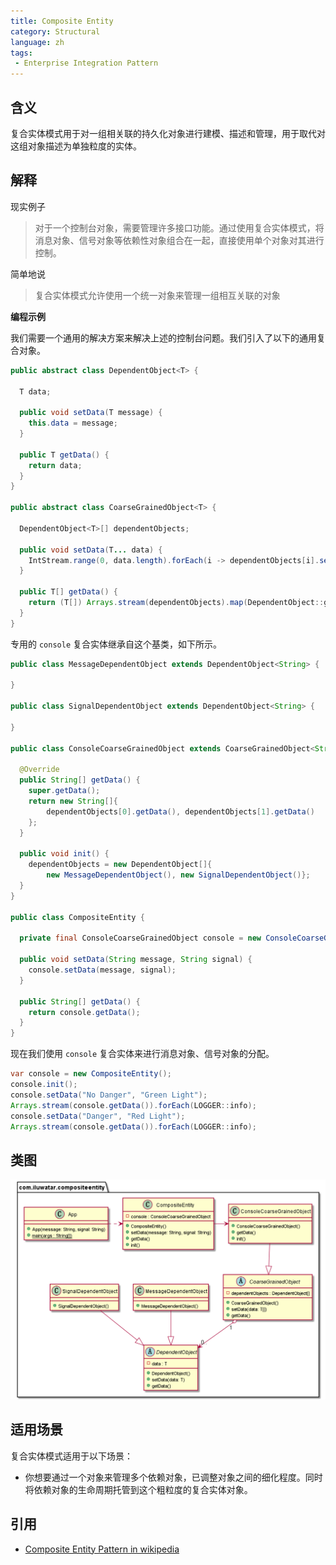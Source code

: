 ```yaml
---
title: Composite Entity
category: Structural
language: zh
tags:
 - Enterprise Integration Pattern
---
```


## 含义

复合实体模式用于对一组相关联的持久化对象进行建模、描述和管理，用于取代对这组对象描述为单独粒度的实体。

## 解释

现实例子

> 对于一个控制台对象，需要管理许多接口功能。通过使用复合实体模式，将消息对象、信号对象等依赖性对象组合在一起，直接使用单个对象对其进行控制。

简单地说

> 复合实体模式允许使用一个统一对象来管理一组相互关联的对象

**编程示例**

我们需要一个通用的解决方案来解决上述的控制台问题。我们引入了以下的通用复合对象。

```java
public abstract class DependentObject<T> {

  T data;

  public void setData(T message) {
    this.data = message;
  }

  public T getData() {
    return data;
  }
}

public abstract class CoarseGrainedObject<T> {

  DependentObject<T>[] dependentObjects;

  public void setData(T... data) {
    IntStream.range(0, data.length).forEach(i -> dependentObjects[i].setData(data[i]));
  }

  public T[] getData() {
    return (T[]) Arrays.stream(dependentObjects).map(DependentObject::getData).toArray();
  }
}

```

专用的 `console` 复合实体继承自这个基类，如下所示。

```java
public class MessageDependentObject extends DependentObject<String> {

}

public class SignalDependentObject extends DependentObject<String> {

}

public class ConsoleCoarseGrainedObject extends CoarseGrainedObject<String> {

  @Override
  public String[] getData() {
    super.getData();
    return new String[]{
        dependentObjects[0].getData(), dependentObjects[1].getData()
    };
  }

  public void init() {
    dependentObjects = new DependentObject[]{
        new MessageDependentObject(), new SignalDependentObject()};
  }
}

public class CompositeEntity {

  private final ConsoleCoarseGrainedObject console = new ConsoleCoarseGrainedObject();

  public void setData(String message, String signal) {
    console.setData(message, signal);
  }

  public String[] getData() {
    return console.getData();
  }
}
```

现在我们使用 `console` 复合实体来进行消息对象、信号对象的分配。

```java
var console = new CompositeEntity();
console.init();
console.setData("No Danger", "Green Light");
Arrays.stream(console.getData()).forEach(LOGGER::info);
console.setData("Danger", "Red Light");
Arrays.stream(console.getData()).forEach(LOGGER::info);
```

## 类图

![alt text](./etc/composite_entity.urm.png "Composite Entity Pattern")

## 适用场景

复合实体模式适用于以下场景：

* 你想要通过一个对象来管理多个依赖对象，已调整对象之间的细化程度。同时将依赖对象的生命周期托管到这个粗粒度的复合实体对象。
## 引用

* [Composite Entity Pattern in wikipedia](https://en.wikipedia.org/wiki/Composite_entity_pattern)
